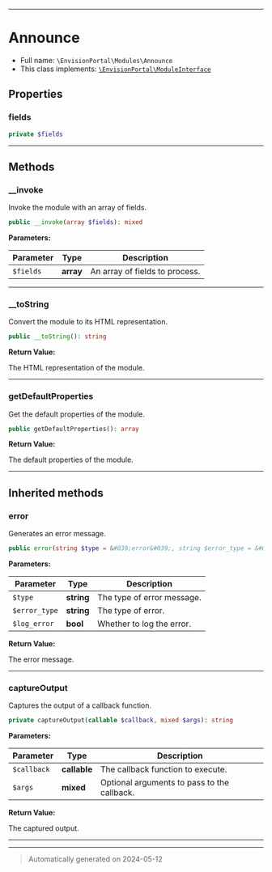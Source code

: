 ***

# Announce





* Full name: `\EnvisionPortal\Modules\Announce`
* This class implements:
[`\EnvisionPortal\ModuleInterface`](../ModuleInterface.md)



## Properties


### fields



```php
private $fields
```






***

## Methods


### __invoke

Invoke the module with an array of fields.

```php
public __invoke(array $fields): mixed
```








**Parameters:**

| Parameter | Type | Description |
|-----------|------|-------------|
| `$fields` | **array** | An array of fields to process. |





***

### __toString

Convert the module to its HTML representation.

```php
public __toString(): string
```









**Return Value:**

The HTML representation of the module.




***

### getDefaultProperties

Get the default properties of the module.

```php
public getDefaultProperties(): array
```









**Return Value:**

The default properties of the module.




***


## Inherited methods


### error

Generates an error message.

```php
public error(string $type = &#039;error&#039;, string $error_type = &#039;general&#039;, bool $log_error = false): string
```








**Parameters:**

| Parameter | Type | Description |
|-----------|------|-------------|
| `$type` | **string** | The type of error message. |
| `$error_type` | **string** | The type of error. |
| `$log_error` | **bool** | Whether to log the error. |


**Return Value:**

The error message.




***

### captureOutput

Captures the output of a callback function.

```php
private captureOutput(callable $callback, mixed $args): string
```








**Parameters:**

| Parameter | Type | Description |
|-----------|------|-------------|
| `$callback` | **callable** | The callback function to execute. |
| `$args` | **mixed** | Optional arguments to pass to the callback. |


**Return Value:**

The captured output.




***


***
> Automatically generated on 2024-05-12
